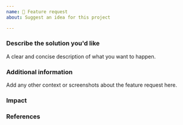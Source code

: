 ```yaml
---
name: 🚀 Feature request
about: Suggest an idea for this project

---
```


### Describe the solution you'd like

A clear and concise description of what you want to happen. 

### Additional information

Add any other context or screenshots about the feature request here. 

### Impact

### References 